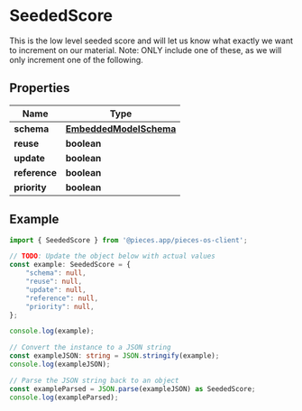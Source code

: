 
# SeededScore

This is the low level seeded score and will let us know what exactly we want to increment on our material.  Note: ONLY include one of these, as we will only increment one of the following.

## Properties

Name | Type
------------ | -------------
**schema** | [**EmbeddedModelSchema**](EmbeddedModelSchema)
**reuse** | **boolean**
**update** | **boolean**
**reference** | **boolean**
**priority** | **boolean**

## Example

```typescript
import { SeededScore } from '@pieces.app/pieces-os-client';

// TODO: Update the object below with actual values
const example: SeededScore = {
    "schema": null,
    "reuse": null,
    "update": null,
    "reference": null,
    "priority": null,
};

console.log(example);

// Convert the instance to a JSON string
const exampleJSON: string = JSON.stringify(example);
console.log(exampleJSON);

// Parse the JSON string back to an object
const exampleParsed = JSON.parse(exampleJSON) as SeededScore;
console.log(exampleParsed);
```


